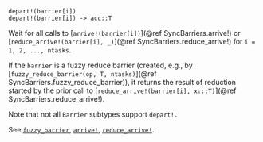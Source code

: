     depart!(barrier[i])
    depart!(barrier[i]) -> acc::T

Wait for all calls to [`arrive!(barrier[i])`](@ref SyncBarriers.arrive!) or
[`reduce_arrive!(barrier[i], _)`](@ref SyncBarriers.reduce_arrive!) for `i = 1, 2,
..., ntasks`.

If the `barrier` is a fuzzy reduce barrier (created, e.g., by
[`fuzzy_reduce_barrier(op, T, ntasks)`](@ref SyncBarriers.fuzzy_reduce_barrier)), it
returns the result of reduction started by the prior call to
[`reduce_arrive!(barrier[i], xᵢ::T)`](@ref SyncBarriers.reduce_arrive!).

Note that not all `Barrier` subtypes support `depart!.`

See [`fuzzy_barrier`](@ref), [`arrive!`](@ref), [`reduce_arrive!`](@ref).
